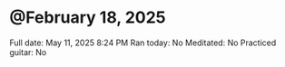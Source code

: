 # @February 18, 2025

Full date: May 11, 2025 8:24 PM
Ran today: No
Meditated: No
Practiced guitar: No